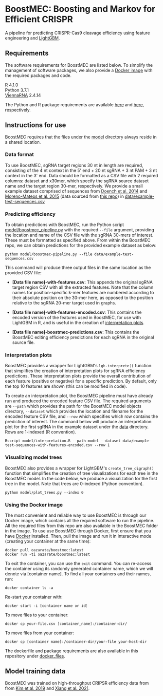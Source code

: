 # BoostMEC: Boosting and Markov for Efficient CRISPR
  
A pipeline for predicting CRISPR-Cas9 cleavage efficiency using feature engineering and [LightGBM](https://lightgbm.readthedocs.io/).

## Requirements
  
The software requirements for BoostMEC are listed below. To simplify the management of software packages, we also provide a [Docker image](#using-the-docker-image) with the required packages and code.

R 4.1.0  
Python 3.7.1  
[ViennaRNA](https://www.tbi.univie.ac.at/RNA/) 2.4.14

The Python and R package requirements are available [here](docker_files/requirements.txt) and [here](docker_files/requirements.R), respectively.

## Instructions for use

BoostMEC requires that the files under the [model](model) directory always reside in a shared location.

### Data format
To use BoostMEC, sgRNA target regions 30 nt in length are required, consisting of the 4 nt context in the 5' end + 20 nt sgRNA + 3 nt PAM + 3 nt context in the 3' end. Data should be formatted as a CSV file with 2 required columns: dataset and x30mer, which specify the sgRNA source dataset name and the target region 30-mer, respectively. We provide a small example dataset comprised of sequences from [Doench et al. 2014](https://www.nature.com/articles/nbt.3026) and [Moreno-Mateos et al. 2015](https://www.nature.com/articles/nmeth.3543) (data sourced from [this repo](https://github.com/maximilianh/crisporPaper)) in [data/example-test-sequences.csv](data/example-test-sequences.csv)

### Predicting efficiency
To obtain predictions with BoostMEC, run the Python script [model/boostmec_pipeline.py](model/boostmec-pipeline.py) with the required `--file` argument, providing the location and name of the CSV file with the sgRNA 30-mers of interest. These must be formatted as specified above. From within the BoostMEC repo, we can obtain predictions for the provided example dataset as below:

```console
python model/boostmec-pipeline.py --file data/example-test-sequences.csv
```
This command will produce three output files in the same location as the provided CSV file:
  
* __\[Data file name\]-with-features.csv__: This appends the original sgRNA target region CSV with all the extracted features. Note that the column names for position-specific k-mer features are numbered according to their absolute position on the 30-mer here, as opposed to the position relative to the sgRNA 20-mer target used in graphs.

* __\[Data file name\]-with-features-encoded.csv__: This contains the encoded version of the features used in BoostMEC, for use with LightGBM in R, and is useful in the creation of [interpretation plots](#interpretation-plots).

* __\[Data file name\]-boostmec-predictions.csv__: This contains the BoostMEC editing efficiency predictions for each sgRNA in the original source file.

### Interpretation plots
  
BoostMEC provides a wrapper for LightGBM's `lgb.interprete()` function that simplifies the creation of interpretation plots for sgRNA efficiency predictions. These interpretation plots provide the overall contribution of each feature (positive or negative) for a specific prediction. By default, only the top 10 features are shown (this can be modified in code).
  
To create an interpretation plot, the BoostMEC pipeline must have already run and produced the encoded feature CSV file. The required arguments are `--path` which provides the path for the BoostMEC model objects directory, `--dataset` which provides the location and filename for the encoded feature CSV file, and `--row` which specifies which row contains the prediction of interest. The command below will produce an interpretation plot for the first sgRNA in the example dataset under the [data](data) directory. Rows are 1-indexed (R convention).

```console
Rscript model/interpretation.R --path model --dataset data/example-test-sequences-with-features-encoded.csv --row 1
```

### Visualizing model trees
  
BoostMEC also provides a wrapper for LightGBM's `create_tree_digraph()` function that simplifies the creation of tree visualizations for each tree in the BoostMEC model. In the code below, we produce a visualization for the first tree in the model. Note that trees are 0-indexed (Python convention).

```console
python model/plot_trees.py --index 0
```

### Using the Docker image
  
The most convenient and reliable way to use BoostMEC is through our Docker image, which contains all the required software to run the pipeline. All the required files from this repo are also available in the BoostMEC folder in the image. To use use BoostMEC through Docker, first ensure that you have [Docker](https://www.docker.com/) installed. Then, pull the image and run it in interactive mode (creating your container at the same time):

```console
docker pull oazarate/boostmec:latest
docker run -ti oazarate/boostmec:latest
``` 

To exit the container, you can use the `exit` command. You can re-access the container using its randomly generated container name, which we will denote via [container name]. To find all your containers and their names, run:

```console
docker container ls -a
```
Re-start your container with:

```console
docker start -i [container name or id]
```

To move files to your container:

```console
docker cp your-file.csv [container_name]:/container-dir/
```

To move files from your container:

```console
docker cp [container name]:/container-dir/your-file your-host-dir
```

The dockerfile and package requirements are also available in this repository under [docker_files](docker_files).

## Model training data
  
BoostMEC was trained on high-throughput CRIPSR efficiency data from from [Kim et al. 2019](https://www.science.org/doi/10.1126/sciadv.aax9249) and [Xiang et al. 2021](https://www.nature.com/articles/s41467-021-23576-0).
